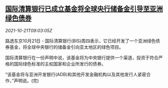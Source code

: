 <!--1634808662000-->
[国际清算银行已成立基金将全球央行储备金引导至亚洲绿色债券](https://cn.reuters.com/article/bis-fund-global-reserve-green-bond-1021-idCNKBS2HB0X1)
------

<div><i>2021-10-21T09:03:05Z</i></div><p>路透东京10月21日 - 国际清算银行(BIS)周四表示，它已经开发了一个亚洲绿色债券基金，将全球中央银行的储备金引向亚太地区的绿色项目。</p><p>国际清算银行在一份声明中说，该基金将为中央银行提供一个渠道，投资于符合严格的国际绿色标准的主权国家和企业所发行的债券。</p><p>“该基金将与亚洲开发银行(ADB)和其他开发金融机构以及其他发行人紧密合作，”声明说。(完)</p>
